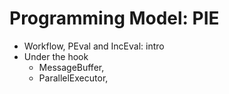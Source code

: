 # Programming Model: PIE

- Workflow, PEval and IncEval: intro
- Under the hook
    - MessageBuffer,
    - ParallelExecutor,